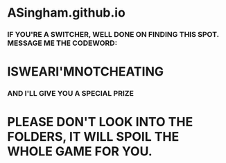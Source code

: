 # ASingham.github.io

### IF YOU'RE A SWITCHER, WELL DONE ON FINDING THIS SPOT. MESSAGE ME THE CODEWORD:
# ISWEARI'MNOTCHEATING
### AND I'LL GIVE YOU A SPECIAL PRIZE

# PLEASE DON'T LOOK INTO THE FOLDERS, IT WILL SPOIL THE WHOLE GAME FOR YOU.
